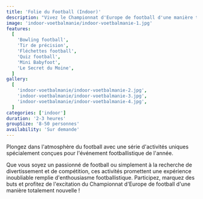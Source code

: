 ```yaml
---
title: 'Folie du Football (Indoor)'
description: "Vivez le Championnat d'Europe de football d'une manière totalement nouvelle avec notre activité spécialement développée"
image: 'indoor-voetbalmanie/indoor-voetbalmanie-1.jpg'
features:
  [
    'Bowling football',
    'Tir de précision',
    'Fléchettes football',
    'Quiz football',
    'Mini Babyfoot',
    'Le Secret du Moine',
  ]
gallery:
  [
    'indoor-voetbalmanie/indoor-voetbalmanie-2.jpg',
    'indoor-voetbalmanie/indoor-voetbalmanie-3.jpg',
    'indoor-voetbalmanie/indoor-voetbalmanie-4.jpg',
  ]
categories: ['indoor']
duration: '2-3 heures'
groupSize: '8-50 personnes'
availability: 'Sur demande'
---
```


Plongez dans l'atmosphère du football avec une série d'activités uniques spécialement conçues pour l'événement footballistique de l'année.

Que vous soyez un passionné de football ou simplement à la recherche de divertissement et de compétition, ces activités promettent une expérience inoubliable remplie d'enthousiasme footballistique. Participez, marquez des buts et profitez de l'excitation du Championnat d'Europe de football d'une manière totalement nouvelle !

